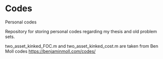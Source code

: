 # Codes
Personal codes

Repository for storing personal codes regarding my thesis and old problem sets.

two_asset_kinked_FOC.m and two_asset_kinked_cost.m are taken from Ben Moll codes
https://benjaminmoll.com/codes/
